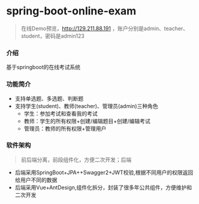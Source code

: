 # spring-boot-online-exam

> 在线Demo预览，http://129.211.88.191 ，账户分别是admin、teacher、student，密码是admin123

### 介绍
基于springboot的在线考试系统

### 功能简介

+ 支持单选题、多选题、判断题
+ 支持学生(student)、教师(teacher)、管理员(admin)三种角色
  + 学生：参加考试和查看我的考试
  + 教师：学生的所有权限+创建/编辑题目+创建/编辑考试
  + 管理员：教师的所有权限+管理用户

### 软件架构

> 前后端分离，前段组件化，方便二次开发；后端

+ 后端采用SpringBoot+JPA++Swagger2+JWT校验,根据不同用户的权限返回给用户不同的数据
+ 后端采用Vue+AntDesign,组件化拆分，封装了很多年公共组件，方便维护和二次开发



